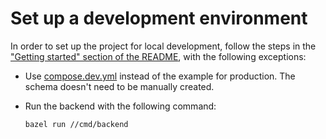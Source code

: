 # Set up a development environment

In order to set up the project for local development, follow the steps in the
["Getting started" section of the README][getting-started], with the following
exceptions:

- Use [compose.dev.yml][compose] instead of the example for production. The
  schema doesn't need to be manually created.
- Run the backend with the following command:

  ```sh
  bazel run //cmd/backend
  ```

[getting-started]: ../README.md#getting-started
[compose]: ../compose.dev.yml
